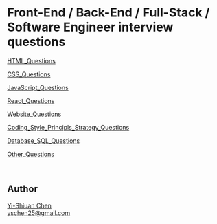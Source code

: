 # Front-End / Back-End / Full-Stack / Software Engineer interview questions

[HTML_Questions](Questions/HTML.md) 

[CSS_Questions](Questions/CSS.md)

[JavaScript_Questions](Questions/JavaScript.md)

[React_Questions](Questions/React.md)

[Website_Questions](Questions/Website.md)

[Coding_Style_Principls_Strategy_Questions](Questions/Coding_Style_Principles_Strategy.md)

[Database_SQL_Questions](Questions/Database_SQL.md)

[Other_Questions](Questions/Others.md)

</br>

## Author
[Yi-Shiuan Chen](https://www.linkedin.com/in/yschen25) <br/>
yschen25@gmail.com